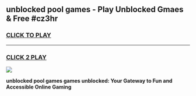 
## unblocked pool games - Play Unblocked Gmaes & Free #cz3hr
<h3>
<a href="https://premium.freeplayer.one?title=unblocked_pool_games&ref=03M">CLICK TO PLAY</a></h3>
<hr>

<h3>
<a href="https://premium.freeplayer.one?title=unblocked_pool_games&ref=03M">CLICK 2 PLAY</a>
  
</h3>

<a href="https://premium.freeplayer.one?title=unblocked_pool_games&ref=03M"><img src="https://clearcache.store/games.png"></a>


**unblocked pool games games unblocked: Your Gateway to Fun and Accessible Online Gaming**
